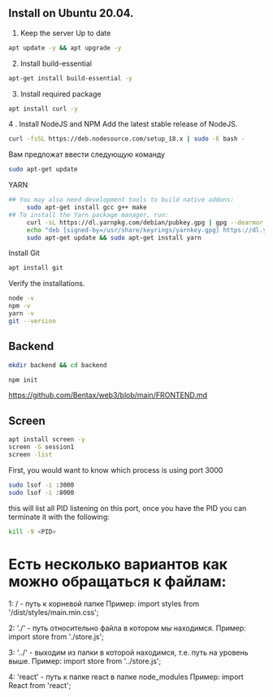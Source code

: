 ## Install on Ubuntu 20.04.
1. Keep the server Up to date
```bash
apt update -y && apt upgrade -y
```
2. Install build-essential
```bash
apt-get install build-essential -y
```
3. Install required package
```bash
apt install curl -y
```
4 . Install NodeJS and NPM
Add the latest stable release of NodeJS.
```bash
curl -fsSL https://deb.nodesource.com/setup_18.x | sudo -E bash -
```
Вам предложат ввести следующую команду
```bash
sudo apt-get update
```
YARN 
```bash
## You may also need development tools to build native addons:
     sudo apt-get install gcc g++ make
## To install the Yarn package manager, run:
     curl -sL https://dl.yarnpkg.com/debian/pubkey.gpg | gpg --dearmor | sudo tee /usr/share/keyrings/yarnkey.gpg >/dev/null
     echo "deb [signed-by=/usr/share/keyrings/yarnkey.gpg] https://dl.yarnpkg.com/debian stable main" | sudo tee /etc/apt/sources.list.d/yarn.list
     sudo apt-get update && sudo apt-get install yarn
```
Install Git
```bash
apt install git
```
Verify the installations.
```bash
node -v
npm -v
yarn -v
git --version
```
## Backend
```bash
mkdir backend && cd backend
```
```bash
npm init
```
https://github.com/Bentax/web3/blob/main/FRONTEND.md
## Screen
```bash
apt install screen -y
screen -S session1
screen -list
```
First, you would want to know which process is using port 3000
```bash
sudo lsof -i :3000
sudo lsof -i :8000
```
this will list all PID listening on this port, once you have the PID you can terminate it with the following:
```bash
kill -9 <PID>
```
# Есть несколько вариантов как можно обращаться к файлам: 
1: / - путь к корневой папке Пример:
import styles from '/dist/styles/main.min.css';

2: './' - путь относительно файла в котором мы находимся. Пример:
import store from './store.js';

3: '../' - выходим из папки в которой находимся, т.е. путь на уровень выше. Пример:
import store from '../store.js';

4: 'react' - путь к папке react в папке node_modules Пример:
import React from 'react'; 

